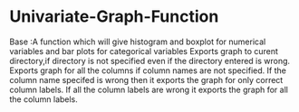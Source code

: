 # Univariate-Graph-Function
Base :A function which will give histogram and boxplot for numerical variables and bar plots for categorical variables
Exports graph to curent directory,if directory is not specified even if the directory entered is wrong.
Exports graph for all the columns if column names are not specified.
If the column name specifed is wrong then it exports the graph for only correct column labels.
If all the column labels are wrong it exports the graph for all the column labels.
